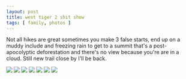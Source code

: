 ```yaml
---
layout: post
title: west tiger 2 shit show
tags: [ family, photos ]
---
```


Not all hikes are great sometimes you make 3 false starts, end up on a muddy include and freezing rain to get to a summit that's a post-apocolyptic deforestation and there's no view because you're are in a cloud. Still new trail close by I'll be back.

<script src="https://ajax.googleapis.com/ajax/libs/jquery/1.11.1/jquery.min.js" ></script>
<link href="https://cdnjs.cloudflare.com/ajax/libs/fotorama/4.6.4/fotorama.min.css" rel="stylesheet">
<script src="https://cdnjs.cloudflare.com/ajax/libs/fotorama/4.6.4/fotorama.min.js" ></script>

<div class="fotorama"  data-allowfullscreen="true">
    <!--https://photos.app.goo.gl/DZVWv7XWk4tBKZSc7-->
    <img src="https://images.northbriton.net/AP1GczN8Qv9z7dtiH2BjvsOAS56gwF5jdPFs-HZQtHIKauIG8z1GZjmUeuPPVtj-tYfvy8qDo73tcNOk8A--jKcl6BuvDVmLUpg4r7pBTfnEFnOQseElyrLV">
    <img src="https://images.northbriton.net/AP1GczMTaRSg021Sie8ksIHRgVatvDzZ0p1mgY7E2hCprofiqsLB26aP-rBRyfnwWvWY5ay2hC3Ysmgutg07AV8ShFm-_fWWbsQm069HbO1ESIESF4yVgTxy">
    <img src="https://images.northbriton.net/AP1GczOnFhuaVizlJ2vd5bmQOcCOpfJ5oMpmrw114dEonyBrb7gy_K5-adiWnV4D-T5YxlSFfBYV2pu04DNkKpYaETZazd2qUGLRwsXBeDF4w_LJdeUig6cI">
    <img src="https://images.northbriton.net/AP1GczN2nvE7hoRxXHSIMFjaBZrd6Ge5bt8astdaBHATCfsbTJSgHVDX59YdmNt_vttOjJQo9RZ--BV3iiDB453fcW_oBcCOnWHgP-SwbI80M0QMVRCejde3">
    <img src="https://images.northbriton.net/AP1GczOFvpZnLi9Yre5LYcP1T3soY0IYeBRStyW48ATBEC8_V8OrS7XVvDTPXCDUJNFSBjQfkrJUtkhv6DFdsMunuwvmt85Xei2mt1G0Xi9g8-zJxhmJ0jM0">
    <img src="https://images.northbriton.net/AP1GczMH1lq1qIbI7n1xueP7z47t_YqLVL3EpAtRjx8kWyqUkJnN1d4_vhTqGs7Q4OoiQge0z7FBr05I7niOcV9BRD1-ANalMvT51wcbABISJrChjONtjxTF">
    <img src="https://images.northbriton.net/AP1GczMLZp7215tcdbQLv6M6QR2cY-5nruh0Z0T2BOfeV6C4sGqYcH6hQTWVNqXyPkcJJbr7wourpRttqkKgKuUGdha55VLsOSzqgGC9BaDO75gwCc-oPhE5">
</div>